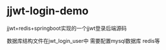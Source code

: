 # jjwt-login-demo
jjwt+redis+springboot实现的一个jjwt登录后端源码

数据库结构文件在jwt_login_user中
需要配置mysql数据库 redis等
